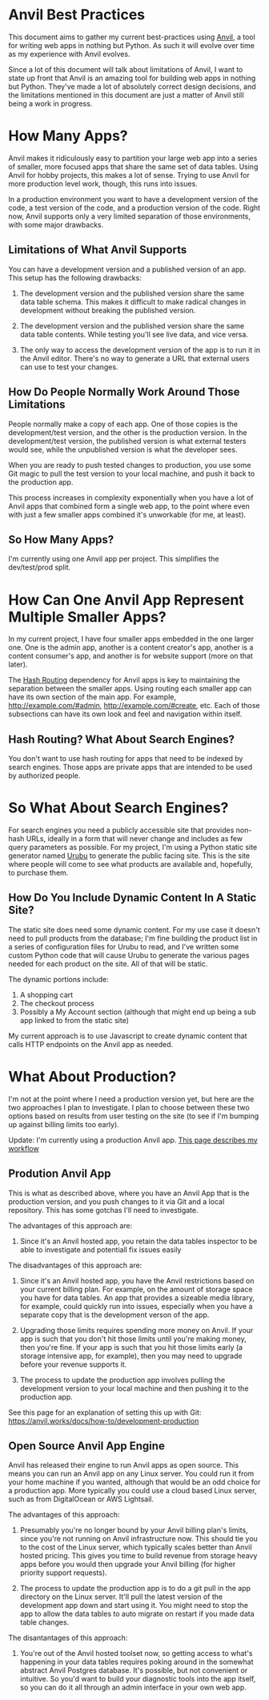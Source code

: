 # Anvil Best Practices

This document aims to gather my current best-practices using [Anvil](https://anvil.works/), a tool for writing web apps in nothing but Python.  As such it will evolve over time as my experience with Anvil evolves.

Since a lot of this document will talk about limitations of Anvil, I want to state up front that Anvil is an amazing tool for building web apps in nothing but Python.  They've made a lot of absolutely correct design decisions, and the limitations mentioned in this document are just a matter of Anvil still being a work in progress.  

# How Many Apps?

Anvil makes it ridiculously easy to partition your large web app into a series of smaller, more focused apps that share the same set of data tables.  Using Anvil for hobby projects, this makes a lot of sense.  Trying to use Anvil for more production level work, though, this runs into issues.

In a production environment you want to have a development version of the code, a test version of the code, and a production version of the code.  Right now, Anvil supports only a very limited separation of those environments, with some major drawbacks.  

## Limitations of What Anvil Supports

You can have a development version and a published version of an app.  This setup has the following drawbacks:

1. The development version and the published version share the same data table schema.  This makes it difficult to make radical changes in development without breaking the published version.  

2. The development version and the published version share the same data table contents.  While testing you'll see live data, and vice versa.

3. The only way to access the development version of the app is to run it in the Anvil editor.  There's no way to generate a URL that external users can use to test your changes.

## How Do People Normally Work Around Those Limitations

People normally make a copy of each app.  One of those copies is the development/test version, and the other is the production version.  In the development/test version, the published version is what external testers would see, while the unpublished version is what the developer sees.  

When you are ready to push tested changes to production, you use some Git magic to pull the test version to your local machine, and push it back to the production app.  

This process increases in complexity exponentially when you have a lot of Anvil apps that combined form a single web app, to the point where even with just a few smaller apps combined it's unworkable (for me, at least).

## So How Many Apps?

I'm currently using one Anvil app per project.  This simplifies the dev/test/prod split.

# How Can One Anvil App Represent Multiple Smaller Apps?

In my current project, I have four smaller apps embedded in the one larger one.  One is the admin app, another is a content creator's app, another is a content consumer's app, and another is for website support (more on that later).

The [Hash Routing](https://github.com/s-cork/HashRouting) dependency for Anvil apps is key to maintaining the separation between the smaller apps.  Using routing each smaller app can have its own section of the main app.  For example, http://example.com/#admin, http://example.com/#create, etc.  Each of those subsections can have its own look and feel and navigation within itself.

## Hash Routing?  What About Search Engines?

You don't want to use hash routing for apps that need to be indexed by search engines.  Those apps are private apps that are intended to be used by authorized people.

# So What About Search Engines?

For search engines you need a publicly accessible site that provides non-hash URLs, ideally in a form that will never change and includes as few query parameters as possible.  For my project, I'm using a Python static site generator named [Urubu](https://urubu.jandecaluwe.com/start.html) to generate the public facing site.  This is the site where people will come to see what products are available and, hopefully, to purchase them.  

## How Do You Include Dynamic Content In A Static Site?

The static site does need some dynamic content.  For my use case it doesn't need to pull products from the database; I'm fine building the product list in a series of configuration files for Urubu to read, and I've written some custom Python code that will cause Urubu to generate the various pages needed for each product on the site.  All of that will be static.

The dynamic portions include:

1) A shopping cart
2) The checkout process
3) Possibly a My Account section (although that might end up being a sub app linked to from the static site)

My current approach is to use Javascript to create dynamic content that calls HTTP endpoints on the Anvil app as needed.

# What About Production?

I'm not at the point where I need a production version yet, but here are the two approaches I plan to investigate.  I plan to choose between these two options based on results from user testing on the site (to see if I'm bumping up against billing limits too early).

Update: I'm currently using a production Anvil app.  [This page describes my workflow](https://github.com/jshaffstall/anvil-practices/blob/master/dev_vs_prod.md)

## Prodution Anvil App

This is what as described above, where you have an Anvil App that is the production version, and you push changes to it via Git and a local repository.  This has some gotchas I'll need to investigate.

The advantages of this approach are:

1. Since it's an Anvil hosted app, you retain the data tables inspector to be able to investigate and potentiall fix issues easily

The disadvantages of this approach are:

1. Since it's an Anvil hosted app, you have the Anvil restrictions based on your current billing plan.  For example, on the amount of storage space you have for data tables.  An app that provides a sizeable media library, for example, could quickly run into issues, especially when you have a separate copy that is the development verson of the app.

2. Upgrading those limits requires spending more money on Anvil.  If your app is such that you don't hit those limits until you're making money, then you're fine.  If your app is such that you hit those limits early (a storage intensive app, for example), then you may need to upgrade before your revenue supports it.

3. The process to update the production app involves pulling the development version to your local machine and then pushing it to the production app.  

See this page for an explanation of setting this up with Git: https://anvil.works/docs/how-to/development-production

## Open Source Anvil App Engine

Anvil has released their engine to run Anvil apps as open source.  This means you can run an Anvil app on any Linux server.  You could run it from your home machine if you wanted, although that would be an odd choice for a production app.  More typically you could use a cloud based Linux server, such as from DigitalOcean or AWS Lightsail.  

The advantages of this approach:

1. Presumably you're no longer bound by your Anvil billing plan's limits, since you're not running on Anvil infrastructure now.  This should tie you to the cost of the Linux server, which typically scales better than Anvil hosted pricing.  This gives you time to build revenue from storage heavy apps before you would then upgrade your Anvil billing (for higher priority support requests).

2. The process to update the production app is to do a git pull in the app directory on the Linux server.  It'll pull the latest version of the development app down and start using it.  You might need to stop the app to allow the data tables to auto migrate on restart if you made data table changes.

The disantantages of this approach:

1.  You're out of the Anvil hosted toolset now, so getting access to what's happening in your data tables requires poking around in the somewhat abstract Anvil Postgres database.  It's possible, but not convenient or intuitive.  So you'd want to build your diagnostic tools into the app itself, so you can do it all through an admin interface in your own web app.


